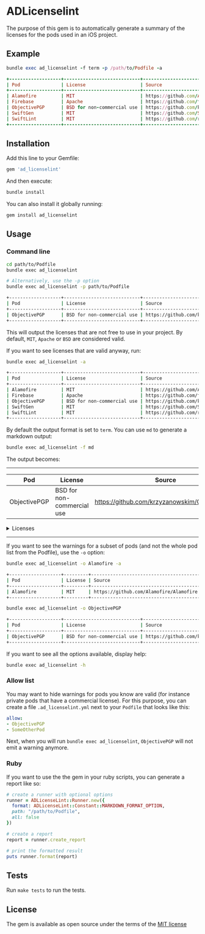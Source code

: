 # ADLicenselint

The purpose of this gem is to automatically generate a summary of the licenses for the pods used in
an iOS project.

## Example

```ruby
bundle exec ad_licenselint -f term -p /path/to/Podfile -a

+-------------------+----------------------------+-----------------------------------------------+
| Pod               | License                    | Source                                        |
+-------------------+----------------------------+-----------------------------------------------+
| Alamofire         | MIT                        | https://github.com/Alamofire/Alamofire        |
| Firebase          | Apache                     | https://github.com/firebase/firebase-ios-sdk  |
| ObjectivePGP      | BSD for non-commercial use | https://github.com/krzyzanowskim/ObjectivePGP |
| SwiftGen          | MIT                        | https://github.com/SwiftGen/SwiftGen          |
| SwiftLint         | MIT                        | https://github.com/realm/SwiftLint            |
+-------------------+----------------------------+-----------------------------------------------+
```

## Installation

Add this line to your Gemfile:

```ruby
gem 'ad_licenselint'
```

And then execute:

```ruby
bundle install
```

You can also install it globally running:

```ruby
gem install ad_licenselint
```

## Usage

### Command line

```bash
cd path/to/Podfile
bundle exec ad_licenselint

# Alternatively, use the -p option
bundle exec ad_licenselint -p path/to/Podfile

+-------------------+----------------------------+-----------------------------------------------+
| Pod               | License                    | Source                                        |
+-------------------+----------------------------+-----------------------------------------------+
| ObjectivePGP      | BSD for non-commercial use | https://github.com/krzyzanowskim/ObjectivePGP |
+-------------------+----------------------------+-----------------------------------------------+
```

This will output the licenses that are not free to use in your project. By default, `MIT`, `Apache`
or `BSD` are considered valid.

If you want to see licenses that are valid anyway, run:

```bash
bundle exec ad_licenselint -a

+-------------------+----------------------------+-----------------------------------------------+
| Pod               | License                    | Source                                        |
+-------------------+----------------------------+-----------------------------------------------+
| Alamofire         | MIT                        | https://github.com/Alamofire/Alamofire        |
| Firebase          | Apache                     | https://github.com/firebase/firebase-ios-sdk  |
| ObjectivePGP      | BSD for non-commercial use | https://github.com/krzyzanowskim/ObjectivePGP |
| SwiftGen          | MIT                        | https://github.com/SwiftGen/SwiftGen          |
| SwiftLint         | MIT                        | https://github.com/realm/SwiftLint            |
+-------------------+----------------------------+-----------------------------------------------+
```

By default the output format is set to `term`. You can use `md` to generate a markdown output:

```bash
bundle exec ad_licenselint -f md
```

The output becomes:

---

| Pod | License | Source |
| --- | --- | --- |
| ObjectivePGP | BSD for non-commercial use | https://github.com/krzyzanowskim/ObjectivePGP |

<details>

<summary>Licenses</summary>

### ObjectivePGP

```markdown
The ObjectivePGP stays under a dual license:

====================================================================
Free for non-commercial use:

Copyright (C) 2014-2017, Marcin Krzyżanowski All rights reserved.

Redistribution and use in source and binary forms, with or without
modification, are permitted provided that the following conditions are met:

- Non-commercial use

- Redistributions of source code must retain the above copyright notice, this
  list of conditions and the following disclaimer.

- Redistributions in binary form must reproduce the above copyright notice,
  this list of conditions and the following disclaimer in the documentation
  and/or other materials provided with the distribution.

THIS SOFTWARE IS PROVIDED BY THE COPYRIGHT HOLDERS AND CONTRIBUTORS "AS IS"
AND ANY EXPRESS OR IMPLIED WARRANTIES, INCLUDING, BUT NOT LIMITED TO, THE
IMPLIED WARRANTIES OF MERCHANTABILITY AND FITNESS FOR A PARTICULAR PURPOSE ARE
DISCLAIMED. IN NO EVENT SHALL THE COPYRIGHT HOLDER OR CONTRIBUTORS BE LIABLE
FOR ANY DIRECT, INDIRECT, INCIDENTAL, SPECIAL, EXEMPLARY, OR CONSEQUENTIAL
DAMAGES (INCLUDING, BUT NOT LIMITED TO, PROCUREMENT OF SUBSTITUTE GOODS OR
SERVICES; LOSS OF USE, DATA, OR PROFITS; OR BUSINESS INTERRUPTION) HOWEVER
CAUSED AND ON ANY THEORY OF LIABILITY, WHETHER IN CONTRACT, STRICT LIABILITY,
OR TORT (INCLUDING NEGLIGENCE OR OTHERWISE) ARISING IN ANY WAY OUT OF THE USE
OF THIS SOFTWARE, EVEN IF ADVISED OF THE POSSIBILITY OF SUCH DAMAGE.

====================================================================
Paid for commercial use:

Commercial-use license to use in commercial products. Please contact me via email (marcin@krzyzanowskim.com) for details.
```

</details>

---

If you want to see the warnings for a subset of pods (and not the whole pod list from the Podfile),
use the `-o` option:

```bash
bundle exec ad_licenselint -o Alamofire -a

+-------------------+---------+----------------------------------------------------+
| Pod               | License | Source                                             |
+-------------------+---------+----------------------------------------------------+
| Alamofire         | MIT     | https://github.com/Alamofire/Alamofire             |
+-------------------+---------+----------------------------------------------------+
```

```bash
bundle exec ad_licenselint -o ObjectivePGP

+-------------------+----------------------------+-----------------------------------------------+
| Pod               | License                    | Source                                        |
+-------------------+----------------------------+-----------------------------------------------+
| ObjectivePGP      | BSD for non-commercial use | https://github.com/krzyzanowskim/ObjectivePGP |
+-------------------+----------------------------+-----------------------------------------------+
```

If you want to see all the options available, display help:

```bash
bundle exec ad_licenselint -h
```

### Allow list

You may want to hide warnings for pods you know are valid (for instance private pods that have a
commercial license). For this purpose, you can create a file `.ad_licenselint.yml` next to your
`Podfile` that looks like this:

```yaml
allow:
- ObjectivePGP
- SomeOtherPod
```

Next, when you will run `bundle exec ad_licenselint`, `ObjectivePGP` will not emit a warning anymore.

### Ruby

If you want to use the the gem in your ruby scripts, you can generate a report like so:

```ruby
# create a runner with optional options
runner = ADLicenseLint::Runner.new({
  format: ADLicenseLint::Constant::MARKDOWN_FORMAT_OPTION,
  path: "/path/to/Podfile",
  all: false
})

# create a report
report = runner.create_report

# print the formatted result
puts runner.format(report)
```

## Tests

Run `make tests` to run the tests.

## License

The gem is available as open source under the terms of the
[MIT license](http://opensource.org/licenses/mit-license.php)
